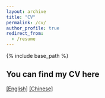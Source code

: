 ```yaml
---
layout: archive
title: "CV"
permalink: /cv/
author_profile: true
redirect_from:
  - /resume
---
```


{% include base_path %}

You can find my CV here
-----
[[English]](../files/CV_Tong_Zhao_UESTC.pdf) [[Chinese]](../files/CV_Tong_Zhao_UESTC_CN.pdf)
